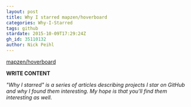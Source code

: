 ```yaml
---
layout: post
title: Why I starred mapzen/hoverboard
categories: Why-I-Starred
tags: github
stardate: 2015-10-09T17:29:24Z
gh_id: 35110132
author: Nick Peihl
---
```


[mapzen/hoverboard](https://github.com/mapzen/hoverboard)

**WRITE CONTENT**

*"Why I starred" is a series of articles describing projects I star on GitHub and why I found them interesting. My hope is that you'll find them interesting as well.*

